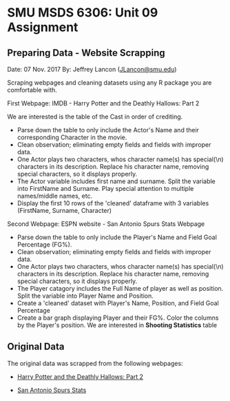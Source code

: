 SMU MSDS 6306: Unit 09 Assignment
====================================
Preparing Data - Website Scrapping
----------------------------------

Date: 07 Nov. 2017
By: Jeffrey Lancon (JLancon@smu.edu)


Scraping webpages and cleaning datasets using any R package you are comfortable with.

First Webpage: IMDB - Harry Potter and the Deathly Hallows: Part 2

We are interested is the table of the Cast in order of crediting.
* Parse down the table to only include the Actor's Name and their corresponding Character in the movie.  
* Clean observation; eliminating empty fields and fields with improper data.  
* One Actor plays two characters, whos character name(s) has special(\n) characters in its description.  Replace his character name, removing special characters, so it displays properly.  
* The Actor variable includes first name and surname.  Split the variable into FirstName and Surname.  Play special attention to multiple names/middle names, etc.  
* Display the first 10 rows of the 'cleaned' dataframe with 3 variables (FirstName, Surname, Character)

Second Webpage: ESPN website - San Antonio Spurs Stats Webpage
* Parse down the table to only include the Player's Name and Field Goal Percentage (FG%).  
* Clean observation; eliminating empty fields and fields with improper data.  
* One Actor plays two characters, whos character name(s) has special(\n) characters in its description.  Replace his character name, removing special characters, so it displays properly.  
* The Player catagory includes the Full Name of player as well as position.  Split the variable into Player Name and Position.  
* Create a 'cleaned' dataset with Player's Name, Position, and Field Goal Percentage
* Create a bar graph displaying Player and their FG%.  Color the columns by the Player's position.
We are interested in **Shooting Statistics** table

Original Data
---------------
The original data was scrapped from the following webpages:
 
- [Harry Potter and the Deathly Hallows: Part 2](http://www.imdb.com/title/tt1201607/fullcredits?ref_=tt_ql_1)

- [San Antonio Spurs Stats](http://www.espn.com/nba/team/stats/_/name/sa/san-antonio-spurs)
